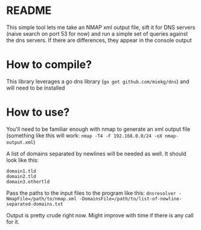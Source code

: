 # README
This simple tool lets me take an NMAP xml output file, sift it for DNS servers (naive search on port 53 for now) and run a simple set of queries against the dns servers. If there are differences, they appear in the console output

# How to compile?
This library leverages a go dns library (`go get github.com/miekg/dns`) and will need to be installed

# How to use?
You'll need to be familiar enough with nmap to generate an xml output file (something like this will work: `nmap -T4 -F 192.168.0.0/24 -oX nmap-output.xml`)

A list of domains separated by newlines will be needed as well. It should look like this:
```
domain1.tld
domain2.tld
domain3.othertld
```

Pass the paths to the input files to the program like this:
`dnsresolver -NmapFile=/path/to/nmap.xml -DomainsFile=/path/to/list-of-newline-separated-domains.txt`

Output is pretty crude right now. Might improve with time if there is any call for it.
